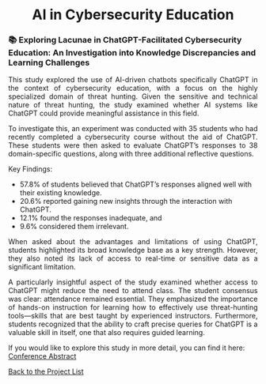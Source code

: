 <h1 align="center">
  <br />
  AI in Cybersecurity Education
  <br />

### 📚 Exploring Lacunae in ChatGPT-Facilitated Cybersecurity Education: An Investigation into Knowledge Discrepancies and Learning Challenges


<p align="justify"> 
This study explored the use of AI-driven chatbots specifically ChatGPT in the context of cybersecurity education, with a focus on the highly specialized domain of threat hunting. Given the sensitive and technical nature of threat hunting, the study examined whether AI systems like ChatGPT could provide meaningful assistance in this field.</p>

<p align="justify"> 
To investigate this, an experiment was conducted with 35 students who had recently completed a cybersecurity course without the aid of ChatGPT. These students were then asked to evaluate ChatGPT’s responses to 38 domain-specific questions, along with three additional reflective questions.
</p>

Key Findings:
- 57.8% of students believed that ChatGPT’s responses aligned well with their existing knowledge.
- 20.6% reported gaining new insights through the interaction with ChatGPT.
- 12.1% found the responses inadequate, and
- 9.6% considered them irrelevant.

<p align="justify">When asked about the advantages and limitations of using ChatGPT, students highlighted its broad knowledge base as a key strength. However, they also noted its lack of access to real-time or sensitive data as a significant limitation.</p>

<p align="justify">
A particularly insightful aspect of the study examined whether access to ChatGPT might reduce the need to attend class. The student consensus was clear: attendance remained essential. They emphasized the importance of hands-on instruction for learning how to effectively use threat-hunting tools—skills that are best taught by experienced instructors. Furthermore, students recognized that the ability to craft precise queries for ChatGPT is a valuable skill in itself, one that also requires guided learning.
</p>

If you would like to explore this study in more detail, you can find it here: [Conference Abstract](https://papers.iafor.org/wp-content/uploads/conference-proceedings/ECE/ECE2024_proceedings.pdf?t=5)

[Back to the Project List](https://github.com/ntust-im-labyrinth/labyrinth/tree/GilvyThelmaProjectM/projects#----projects---colorbluelab-coloryellowy-oung--colororanger-estless-colorgreenin-colorredt-hreat-colororangeh-unting)
